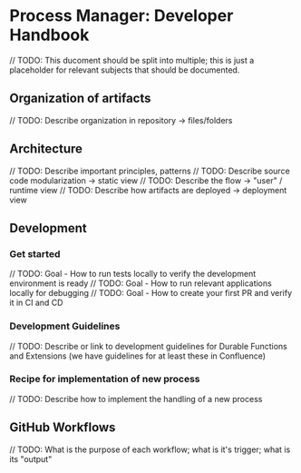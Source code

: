 # Process Manager: Developer Handbook

// TODO: This ducoment should be split into multiple; this is just a placeholder for relevant subjects that should be documented.

## Organization of artifacts

// TODO: Describe organization in repository -> files/folders

## Architecture

// TODO: Describe important principles, patterns
// TODO: Describe source code modularization -> static view
// TODO: Describe the flow -> "user" / runtime view
// TODO: Describe how artifacts are deployed -> deployment view

## Development

### Get started

// TODO: Goal - How to run tests locally to verify the development environment is ready
// TODO: Goal - How to run relevant applications locally for debugging
// TODO: Goal - How to create your first PR and verify it in CI and CD

### Development Guidelines

// TODO: Describe or link to development guidelines for Durable Functions and Extensions (we have guidelines for at least these in Confluence)

### Recipe for implementation of new process

// TODO: Describe how to implement the handling of a new process

## GitHub Workflows

// TODO: What is the purpose of each workflow; what is it's trigger; what is its "output"
